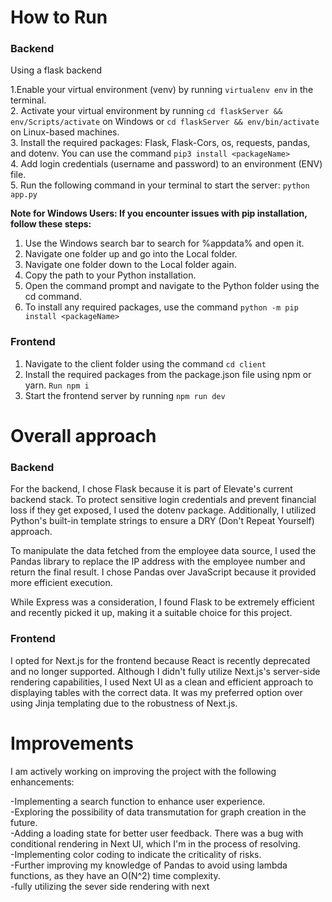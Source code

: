 How to Run
=============================

### Backend

Using a flask backend<br />

1.Enable your virtual environment (venv) by running ```virtualenv env``` in the terminal.<br />
2. Activate your virtual environment by running ```cd flaskServer && env/Scripts/activate``` on Windows or ```cd flaskServer && env/bin/activate``` on Linux-based machines.<br />
3. Install the required packages: Flask, Flask-Cors, os, requests, pandas, and dotenv. You can use the command ```pip3 install <packageName>```<br />
4. Add login credentials (username and password) to an environment (ENV) file.<br />
5. Run the following command in your terminal to start the server: ```python app.py```<br />

**Note for Windows Users: If you encounter issues with pip installation, follow these steps:**

1. Use the Windows search bar to search for %appdata% and open it.
2. Navigate one folder up and go into the Local folder.
3. Navigate one folder down to the Local folder again.
4. Copy the path to your Python installation.
5. Open the command prompt and navigate to the Python folder using the cd command.
6. To install any required packages, use the command ```python -m pip install <packageName>```

### Frontend
1. Navigate to the client folder using the command ```cd client```
2. Install the required packages from the package.json file using npm or yarn. ```Run npm i```
3. Start the frontend server by running ```npm run dev```

Overall approach
=============================
### Backend
For the backend, I chose Flask because it is part of Elevate's current backend stack. To protect sensitive login credentials and prevent financial loss if they get exposed, I used the dotenv package. Additionally, I utilized Python's built-in template strings to ensure a DRY (Don't Repeat Yourself) approach.

To manipulate the data fetched from the employee data source, I used the Pandas library to replace the IP address with the employee number and return the final result. I chose Pandas over JavaScript because it provided more efficient execution.

While Express was a consideration, I found Flask to be extremely efficient and recently picked it up, making it a suitable choice for this project.

### Frontend

I opted for Next.js for the frontend because React is recently deprecated and no longer supported. Although I didn't fully utilize Next.js's server-side rendering capabilities, I used Next UI as a clean and efficient approach to displaying tables with the correct data. It was my preferred option over using Jinja templating due to the robustness of Next.js.

Improvements
=============================
I am actively working on improving the project with the following enhancements:

-Implementing a search function to enhance user experience.<br />
-Exploring the possibility of data transmutation for graph creation in the future.<br />
-Adding a loading state for better user feedback. There was a bug with conditional rendering in Next UI, which I'm in the process of resolving.<br />
-Implementing color coding to indicate the criticality of risks.<br />
-Further improving my knowledge of Pandas to avoid using lambda functions, as they have an O(N^2) time complexity.<br />
-fully utilizing the sever side rendering with next





